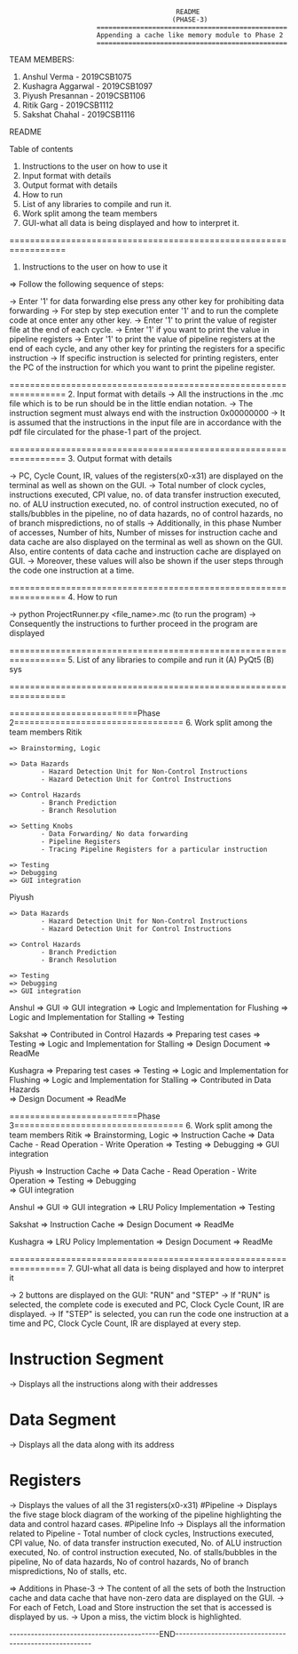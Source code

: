                                               README
                                             (PHASE-3)
                          ================================================
                          Appending a cache like memory module to Phase 2
                          ================================================
TEAM MEMBERS:
1) Anshul Verma - 2019CSB1075
2) Kushagra Aggarwal - 2019CSB1097
3) Piyush Presannan - 2019CSB1106
4) Ritik Garg - 2019CSB1112
5) Sakshat Chahal - 2019CSB1116

README

Table of contents
1. Instructions to the user on how to use it
2. Input format with details
3. Output format with details
4. How to run
5. List of any libraries to compile and run it.
6. Work split among the team members 
7. GUI-what all data is being displayed and how to interpret it.

=================================================================
1. Instructions to the user on how to use it

=> Follow the following sequence of steps:

-> Enter '1' for data forwarding else press any other key for prohibiting data forwarding
-> For step by step execution enter '1' and to run the complete code at once enter any other key. 
-> Enter '1' to print the value of register file at the end of each cycle. 
-> Enter '1' if you want to print the value in pipeline registers 
-> Enter '1' to print the value of pipeline registers at the end of each cycle, and any other key for printing the registers for a specific instruction 
-> If specific instruction is selected for printing registers, enter the PC of the instruction for which you want to print the pipeline register.


=================================================================
2. Input format with details
-> All the instructions in the .mc file which is to be run should be 
in the little endian notation.
-> The instruction segment must always end with the instruction 0x00000000
-> It is assumed that the instructions in the input file are in accordance with the pdf file circulated
for the phase-1 part of the project.

=================================================================
3. Output format with details

-> PC, Cycle Count, IR, values of the registers(x0-x31) are displayed on the 
terminal as well as shown on the GUI.
-> Total number of clock cycles, instructions executed, CPI value, no. of data transfer instruction executed, no. of ALU instruction executed,
no. of control instruction executed, no of stalls/bubbles in the pipeline, no of data hazards, no of control hazards, no of branch mispredictions, no of stalls
-> Additionally, in this phase Number of accesses, Number of hits, Number of misses
for instruction cache and data cache are also displayed on the terminal as well as shown on the GUI.
Also, entire contents of data cache and instruction cache are displayed on GUI.
-> Moreover, these values will also be shown if the user steps through the code 
one instruction at a time. 

=================================================================
4. How to run

-> python ProjectRunner.py <file_name>.mc (to run the program)
-> Consequently the instructions to further proceed in the program are displayed 

=================================================================
5. List of any libraries to compile and run it
(A) PyQt5 
(B) sys

=================================================================

=========================Phase 2=================================
6. Work split among the team members
Ritik 

	=> Brainstorming, Logic 

	=> Data Hazards
      		- Hazard Detection Unit for Non-Control Instructions 
      		- Hazard Detection Unit for Control Instructions

	=> Control Hazards
      		- Branch Prediction
      		- Branch Resolution

	=> Setting Knobs
      		- Data Forwarding/ No data forwarding
      		- Pipeline Registers
      		- Tracing Pipeline Registers for a particular instruction

	=> Testing 
	=> Debugging
	=> GUI integration 

Piyush

	=> Data Hazards
	      	- Hazard Detection Unit for Non-Control Instructions 
      		- Hazard Detection Unit for Control Instructions

	=> Control Hazards
      		- Branch Prediction
      		- Branch Resolution

	=> Testing 
	=> Debugging
	=> GUI integration 

Anshul
	=> GUI
	=> GUI integration
	=> Logic and Implementation for Flushing
	=> Logic and Implementation for Stalling
	=> Testing

Sakshat
	=> Contributed in Control Hazards
	=> Preparing test cases
	=> Testing
	=> Logic and Implementation for Stalling
	=> Design Document
	=> ReadMe

Kushagra
	=> Preparing test cases
	=> Testing
	=> Logic and Implementation for Flushing
	=> Logic and Implementation for Stalling
	=> Contributed in Data Hazards	
	=> Design Document
	=> ReadMe

=========================Phase 3=================================
6. Work split among the team members
Ritik 
	=> Brainstorming, Logic 
	=> Instruction Cache
	=> Data Cache 
		- Read Operation
		- Write Operation 
	=> Testing 
	=> Debugging
	=> GUI integration 

Piyush
	=> Instruction Cache
	=> Data Cache 
		- Read Operation
		- Write Operation 
	=> Testing 
	=> Debugging  
	=> GUI integration

Anshul
	=> GUI
	=> GUI integration
	=> LRU Policy Implementation
	=> Testing

Sakshat
	=> Instruction Cache 
	=> Design Document
	=> ReadMe

Kushagra
	=> LRU Policy Implementation 
	=> Design Document
	=> ReadMe

=================================================================
7. GUI-what all data is being displayed and how to interpret it

-> 2 buttons are displayed on the GUI: "RUN" and  "STEP"
-> If "RUN" is selected, the complete code is executed and PC, Clock Cycle Count, IR 
are displayed.
-> If "STEP" is selected, you can run the code one instruction at a time and PC, 
Clock Cycle Count, IR are displayed at every step.

# Instruction Segment
-> Displays all the instructions along with their addresses
# Data Segment 
-> Displays all the data along with its address
# Registers
-> Displays the values of all the 31 registers(x0-x31)
#Pipeline
-> Displays the five stage block diagram of the working of the pipeline
highlighting the data and control hazard cases.
#Pipeline Info
-> Displays all the information related to Pipeline -  Total number of clock cycles, Instructions executed, CPI value,
No. of data transfer instruction executed, No. of ALU instruction executed, No. of control instruction executed, 
No. of stalls/bubbles in the pipeline, No of data hazards, No of control hazards, No of branch mispredictions, 
No of stalls, etc.

=> Additions in Phase-3
-> The content of all the sets of both the Instruction cache and data cache
that have non-zero data are displayed on the GUI.
-> For each of Fetch, Load and Store instruction the set that is accessed is displayed by us.
-> Upon a miss, the victim block is highlighted.


------------------------------------------END------------------------------------------------------
